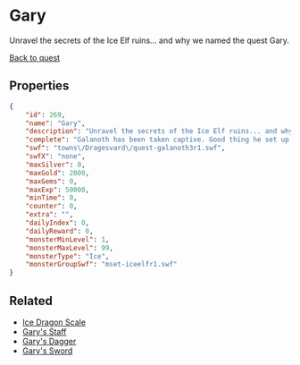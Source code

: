 # Gary

Unravel the secrets of the Ice Elf ruins... and why we named the quest Gary.

[Back to quest](../quests.md)

## Properties

```json
{
    "id": 269,
    "name": "Gary",
    "description": "Unravel the secrets of the Ice Elf ruins... and why we named the quest Gary.",
    "complete": "Galanoth has been taken captive. Good thing he set up that cardboard cut out, or else you couldn't get the next quest. Now, all you have to do is sneak in and break him out of captivity! No problem!",
    "swf": "towns\/Dragesvard\/quest-galanoth3r1.swf",
    "swfX": "none",
    "maxSilver": 0,
    "maxGold": 2000,
    "maxGems": 0,
    "maxExp": 50000,
    "minTime": 0,
    "counter": 0,
    "extra": "",
    "dailyIndex": 0,
    "dailyReward": 0,
    "monsterMinLevel": 1,
    "monsterMaxLevel": 99,
    "monsterType": "Ice",
    "monsterGroupSwf": "mset-iceelfr1.swf"
}
```

## Related

- [Ice Dragon Scale](../items/1773-ice-dragon-scale.md)
- [Gary's Staff](../items/1853-gary-s-staff.md)
- [Gary's Dagger](../items/1854-gary-s-dagger.md)
- [Gary's Sword](../items/1855-gary-s-sword.md)

